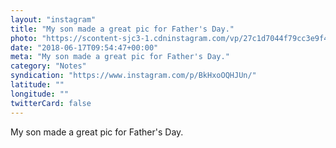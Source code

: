 ```yaml
---
layout: "instagram"
title: "My son made a great pic for Father's Day."
photo: "https://scontent-sjc3-1.cdninstagram.com/vp/27c1d7044f79cc3e9f40e8f47bb2bb4f/5BB4D973/t51.2885-15/e35/34612738_645442679138126_4760201671080935424_n.jpg"
date: "2018-06-17T09:54:47+00:00"
meta: "My son made a great pic for Father's Day."
category: "Notes"
syndication: "https://www.instagram.com/p/BkHxoOQHJUn/"
latitude: ""
longitude: ""
twitterCard: false
---
```

My son made a great pic for Father's Day.
